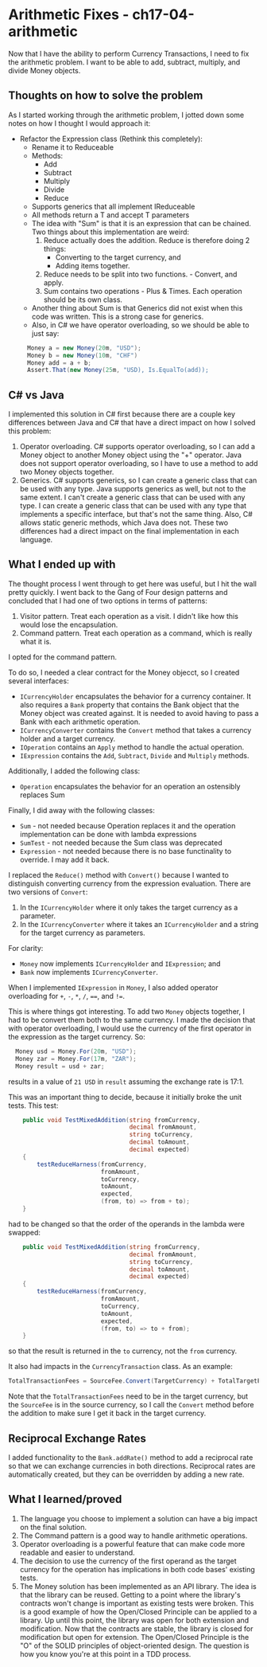 # Arithmetic Fixes - ch17-04-arithmetic
Now that I have the ability to perform Currency Transactions, I need to fix the arithmetic problem.
I want to be able to add, subtract, multiply, and divide Money objects. 

## Thoughts on how to solve the problem
As I started working through the arithmetic problem, I jotted down some notes on how I thought I would approach it:
- Refactor the Expression class (Rethink this completely):
  - Rename it to Reduceable
  - Methods:
    - Add
    - Subtract
    - Multiply
    - Divide
    - Reduce
  - Supports generics that all implement IReduceable
  - All methods return a <T implements IReduceable> T and accept <T implements IReduceable> T parameters
  - The idea with "Sum" is that it is an expression that can be chained. Two things about this implementation are weird:
    1. Reduce actually does the addition. Reduce is therefore doing 2 things:
       - Converting to the target currency, and 
       - Adding items together.
    2. Reduce needs to be split into two functions. - Convert, and apply.
    3. Sum contains two operations - Plus & Times. Each operation should be its own class.
  - Another thing about Sum is that Generics did not exist when this code was written. This is a strong case for generics.
  - Also, in C# we have operator overloading, so we should be able to just say:
  ```c#
    Money a = new Money(20m, "USD");
    Money b = new Money(10m, "CHF")
    Money add = a + b;
    Assert.That(new Money(25m, "USD), Is.EqualTo(add));
  ```
## C# vs Java
I implemented this solution in C# first because there are a couple key differences between Java and C# that
have a direct impact on how I solved this problem:
1. Operator overloading. C# supports operator overloading, so I can add a Money object to another Money object using
the "+" operator. Java does not support operator overloading, so I have to use a method to add two Money objects 
together.
2. Generics. C# supports generics, so I can create a generic class that can be used with any type. Java supports 
generics as well, but not to the same extent. I can't create a generic class that can be used with any type. 
I can create a generic class that can be used with any type that implements a specific interface, but that's not the 
same thing. Also, C# allows static generic methods, which Java does not.
These two differences had a direct impact on the final implementation in each language.

## What I ended up with
The thought process I went through to get here was useful, but I hit the wall pretty quickly. I went back to the 
Gang of Four design patterns and concluded that I had one of two options in terms of patterns:
1. Visitor pattern. Treat each operation as a visit. I didn't like how this would lose the encapsulation.
2. Command pattern. Treat each operation as a command, which is really what it is.

I opted for the command pattern.

To do so, I needed a clear contract for the Money objecct, so I created several interfaces:
- ```ICurrencyHolder``` encapsulates the behavior for a currency container. It also 
requires a ```Bank``` property that contains the Bank object that the Money object was 
created against. It is needed to avoid having to pass a Bank with each arithmetic 
operation.
- ```ICurrencyConverter``` contains the ```Convert``` method that takes a currency holder and a target currency.
- ```IOperation``` contains an ```Apply``` method to handle the actual operation.
- ```IExpression``` contains the ```Add```, ```Subtract```, ```Divide``` and ```Multiply``` methods.

Additionally, I added the following class:
- ```Operation``` encapsulates the behavior for an operation an ostensibly replaces Sum

Finally, I did away with the following classes:
- ```Sum``` - not needed because Operation replaces it and the operation implementation 
can be done with lambda expressions
- ```SumTest``` - not needed because the Sum class was deprecated
- ```Expression``` - not needed because there is no base functinality to override. I may add it back.

I replaced the ```Reduce()``` method with ```Convert()``` because I wanted to distinguish
converting currency from the expression evaluation. There are two versions of ```Convert```:
1. In the ```ICurrencyHolder``` where it only takes the target currency as a parameter.
2. In the ```ICurrencyConverter``` where it takes an ```ICurrencyHolder``` and a string for the target currency as parameters.

For clarity:
- ```Money``` now implements ```ICurrencyHolder``` and ```IExpression```; and
- ```Bank``` now implements ```ICurrencyConverter```.

When I implemented ```IExpression``` in ```Money```, I also added operator overloading for 
```+```, ```-```, ```*```, ```/```, ```==```, and ```!=```.

This is where things got interesting. To add two ```Money``` objects together, I had to be 
convert them both to the same currency. I made the decision that with operator overloading,
I would use the currency of the first operator in the expression as the target currency. So:
```c#
  Money usd = Money.For(20m, "USD");
  Money zar = Money.For(17m, "ZAR");
  Money result = usd + zar;
```
results in a value of ```21 USD``` in ```result``` assuming the exchange rate is 17:1. 

This was an important thing to decide, because it initially broke the unit tests. This test:
```c#
    public void TestMixedAddition(string fromCurrency, 
                                  decimal fromAmount, 
                                  string toCurrency, 
                                  decimal toAmount, 
                                  decimal expected)
    {
        testReduceHarness(fromCurrency, 
                          fromAmount, 
                          toCurrency, 
                          toAmount, 
                          expected, 
                          (from, to) => from + to);
    }
```
had to be changed so that the order of the operands in the lambda were swapped:
```c#
    public void TestMixedAddition(string fromCurrency, 
                                  decimal fromAmount, 
                                  string toCurrency, 
                                  decimal toAmount, 
                                  decimal expected)
    {
        testReduceHarness(fromCurrency, 
                          fromAmount, 
                          toCurrency, 
                          toAmount, 
                          expected, 
                          (from, to) => to + from);
    }
```
so that the result is returned in the ```to``` currency, not the ```from``` currency.

It also had impacts in the ```CurrencyTransaction``` class. As an example:
```c#
TotalTransactionFees = SourceFee.Convert(TargetCurrency) + TotalTargetFees;
```
Note that the ```TotalTransactionFees``` need to be in the target currency, but the ```SourceFee``` is
in the source currency, so I call the ```Convert``` method before the addition to make sure I get it
back in the target currency.

## Reciprocal Exchange Rates
I added functionality to the ```Bank.addRate()``` method to add a reciprocal rate so that we can exchange currencies
in both directions. Reciprocal rates are automatically created, but they can be overridden by adding a new rate.

## What I learned/proved
1. The language you choose to implement a solution can have a big impact on the final solution.
2. The Command pattern is a good way to handle arithmetic operations.
3. Operator overloading is a powerful feature that can make code more readable and easier to understand.
4. The decision to use the currency of the first operand as the target currency for the operation has implications in 
both code bases' existing tests.
5. The Money solution has been implemented as an API library. The idea is that the library can be reused. Getting to a
point where the library's contracts won't change is important as existing tests were broken. This is a good example of
how the Open/Closed Principle can be applied to a library. Up until this point, the library was open for both extension
and modification. Now that the contracts are stable, the library is closed for modification but open for extension. The 
Open/Closed Principle is the "O" of the SOLID principles of object-oriented design. The question is how you know you're
at this point in a TDD process.